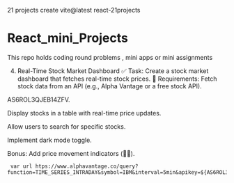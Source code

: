 21 projects
create vite@latest react-21projects


# React_mini_Projects
This repo holds coding round problems , mini apps  or mini assignments 

4. Real-Time Stock Market Dashboard
✅ Task: Create a stock market dashboard that fetches real-time stock prices.
 🔹 Requirements:
Fetch stock data from an API (e.g., Alpha Vantage or a free stock API).

AS6ROL3QJEB14ZFV.

Display stocks in a table with real-time price updates.


Allow users to search for specific stocks.


Implement dark mode toggle.


Bonus:
Add price movement indicators (🔼🔽).


     var url htps://www.alphavantage.co/query?function=TIME_SERIES_INTRADAY&symbol=IBM&interval=5min&apikey=${AS6ROL3QJEB14ZFV}`;


